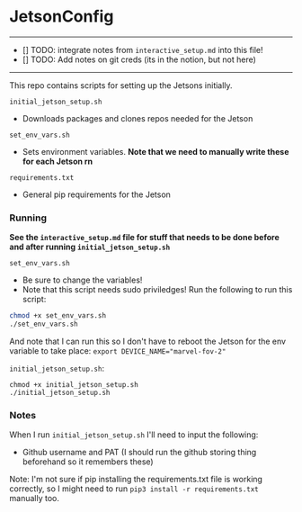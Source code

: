 ﻿# JetsonConfig

---

- [] TODO: integrate notes from `interactive_setup.md` into this file!
- [] TODO: Add notes on git creds (its in the notion, but not here)

---

This repo contains scripts for setting up the Jetsons initially. 

`initial_jetson_setup.sh`

- Downloads packages and clones repos needed for the Jetson

`set_env_vars.sh`
- Sets environment variables. **Note that we need to manually write these for each Jetson rn**


`requirements.txt`
- General pip requirements for the Jetson

### Running 

**See the `interactive_setup.md` file for stuff that needs to be done before and after running `initial_jetson_setup.sh`**

`set_env_vars.sh`
- Be sure to change the variables!
- Note that this script needs sudo priviledges!
Run the following to run this script:
```bash
chmod +x set_env_vars.sh
./set_env_vars.sh
```

And note that I can run this so I don't have to reboot the Jetson for the env variable to take place:
`export DEVICE_NAME="marvel-fov-2"`


`initial_jetson_setup.sh`:

```
chmod +x initial_jetson_setup.sh
./initial_jetson_setup.sh
```

### Notes 

When I run `initial_jetson_setup.sh` I'll need to input the following:

- Github username and PAT (I should run the github storing thing beforehand so it remembers these)


Note: I'm not sure if pip installing the requirements.txt file is working correctly, so I might need to 
run `pip3 install -r requirements.txt` manually too.
